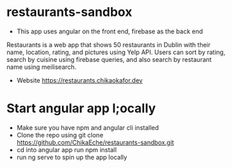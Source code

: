 # restaurants-sandbox

- This app uses angular on the front end, firebase as the back end

Restaurants is a web app that shows 50 restaurants in
Dublin with their name, location, rating, and pictures using
Yelp API. Users can sort by rating, search by cuisine using
firebase queries, and also search by restaurant name using
meilisearch.

- Website https://restaurants.chikaokafor.dev

# Start angular app l;ocally
- Make sure you have npm and angular cli installed
- Clone the repo using git clone https://github.com/ChikaEche/restaurants-sandbox.git
- cd into angular app run npm install
- run ng serve to spin up the app locally
